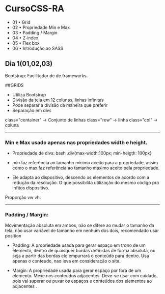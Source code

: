 # CursoCSS-RA
- 01 • Grid  
- 02 • Propriedade Min e Max 
- 03 • Padding / Margin 
- 04 • Z-index  
- 05 • Flex box 
- 06 • Introdução ao SASS 

## Dia 1(01,02,03)

Bootstrap: Facilitador de de frameworks.

##GRIDS
- Utiliza Bootstrap
- Divisão da tela em 12 colunas, linhas infinitas
- Pode separar a divisão da maneira que preferir
- Separação em divs

class="container" -> Conjunto de linhas 
class="row" -> linha 
class="col" -> coluna


---------------------------------------------------
### Min e Max usado apenas nas propriedades width e height.
 - Propriedade de divs:
bash
.div{max-width:100px; min-heigth: 100px}


- min faz referência  ao tamanho mínimo aceito para a propriedade, assim como o max faz referência  ao tamanho máximo  aceito pela propriedade.

- Ele adapta ao dispositivo, descendo os elementos de acordo com a redução  da resolução. O que possibilita utilização  do mesmo código  pra infitos dispositivo.


Proporção  vw vh:


---------------------------------------------------
### Padding / Margin:

Movimentação  absoluta em ambos, não se difere ao mudar o tamanho da tela, não  usar variável  de tamanho em nenhum dos dois, recomendado usar position

- Padding: A propriedade usada para gerar espaço  em trono de um elemento, dentro de quaisquer bordas definidas de forma absoluta, ou seja a partir das bordas ele empurrará o conteúdo  para dentro. Usa apenas o conteudo, nao leva em consideração  o site.

- Margin: A propriedade usada para gerar espaço por fora de um elemento. Mexe nos conteudos adjacentes. Deve-se usar com cuidado, pois vai superar ou puxar os espaços e conteúdos dos elementos ao adjacentes .
